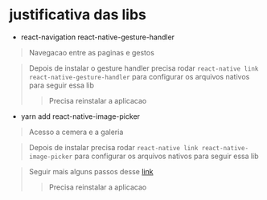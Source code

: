 # justificativa das libs

- react-navigation react-native-gesture-handler
> Navegacao entre as paginas e gestos

> Depois de instalar o gesture handler precisa rodar `react-native link react-native-gesture-handler` para configurar os arquivos nativos para seguir essa lib
>> Precisa reinstalar a aplicacao

- yarn add react-native-image-picker
> Acesso a cemera e a galeria

> Depois de instalar precisa rodar `react-native link react-native-image-picker` para configurar os arquivos nativos para seguir essa lib

> Seguir mais alguns passos desse [link](https://github.com/react-native-community/react-native-image-picker)
>> Precisa reinstalar a aplicacao